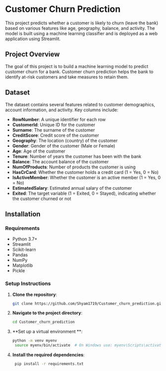 # Customer Churn Prediction

This project predicts whether a customer is likely to churn (leave the bank) based on various features like age, geography, balance, and activity. The model is built using a machine learning classifier and is deployed as a web application using Streamlit.

## Project Overview
The goal of this project is to build a machine learning model to predict customer churn for a bank. Customer churn prediction helps the bank to identify at-risk customers and take measures to retain them.

## Dataset

The dataset contains several features related to customer demographics, account information, and activity. Key columns include:

- **RowNumber**: A unique identifier for each row
- **CustomerId**: Unique ID for the customer
- **Surname**: The surname of the customer
- **CreditScore**: Credit score of the customer
- **Geography**: The location (country) of the customer
- **Gender**: Gender of the customer (Male or Female)
- **Age**: Age of the customer
- **Tenure**: Number of years the customer has been with the bank
- **Balance**: The account balance of the customer
- **NumOfProducts**: Number of products the customer is using
- **HasCrCard**: Whether the customer holds a credit card (1 = Yes, 0 = No)
- **IsActiveMember**: Whether the customer is an active member (1 = Yes, 0 = No)
- **EstimatedSalary**: Estimated annual salary of the customer
- **Exited**: The target variable (1 = Exited, 0 = Stayed), indicating whether the customer churned or not

## Installation

### Requirements
- Python 3.7+
- Streamlit
- Scikit-learn
- Pandas
- NumPy
- Matplotlib
- Pickle

### Setup Instructions

1. **Clone the repository**:
   ```bash
   git clone https://github.com/Shyam1719/Customer_churn_prediction.git
2. **Navigate to the project directory**:
   ```bash
   cd Customer_churn_prediction
3. **Set up a virtual environment **:
   ```bash
   python -m venv myenv
    source myenv/bin/activate  # On Windows use: myenv\Scripts\activate
4. **Install the required dependencies**:
   ```bash
    pip install -r requirements.txt
